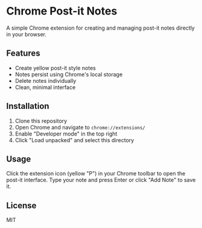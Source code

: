 # Chrome Post-it Notes

A simple Chrome extension for creating and managing post-it notes directly in your browser.

## Features

- Create yellow post-it style notes
- Notes persist using Chrome's local storage
- Delete notes individually
- Clean, minimal interface

## Installation

1. Clone this repository
2. Open Chrome and navigate to `chrome://extensions/`
3. Enable "Developer mode" in the top right
4. Click "Load unpacked" and select this directory

## Usage

Click the extension icon (yellow "P") in your Chrome toolbar to open the post-it interface. Type your note and press Enter or click "Add Note" to save it.

## License

MIT